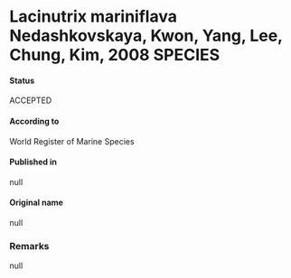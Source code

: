 # Lacinutrix mariniflava Nedashkovskaya, Kwon, Yang, Lee, Chung, Kim, 2008 SPECIES

#### Status
ACCEPTED

#### According to
World Register of Marine Species

#### Published in
null

#### Original name
null

### Remarks
null
